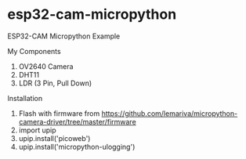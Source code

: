 # esp32-cam-micropython
ESP32-CAM Micropython Example

My Components

1. OV2640 Camera
2. DHT11
3. LDR (3 Pin, Pull Down)

Installation

1. Flash with firmware from https://github.com/lemariva/micropython-camera-driver/tree/master/firmware
2. import upip
3. upip.install('picoweb')
4. upip.install('micropython-ulogging')
